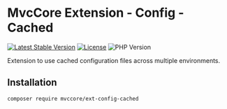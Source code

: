 # MvcCore Extension - Config - Cached

[![Latest Stable Version](https://img.shields.io/badge/Stable-v4.3.1-brightgreen.svg?style=plastic)](https://github.com/mvccore/ext-config-cached/releases)
[![License](https://img.shields.io/badge/Licence-BSD-brightgreen.svg?style=plastic)](https://mvccore.github.io/docs/mvccore/4.0.0/LICENCE.md)
![PHP Version](https://img.shields.io/badge/PHP->=5.4-brightgreen.svg?style=plastic)

Extension to use cached configuration files across multiple environments.

## Installation
```shell
composer require mvccore/ext-config-cached
```
